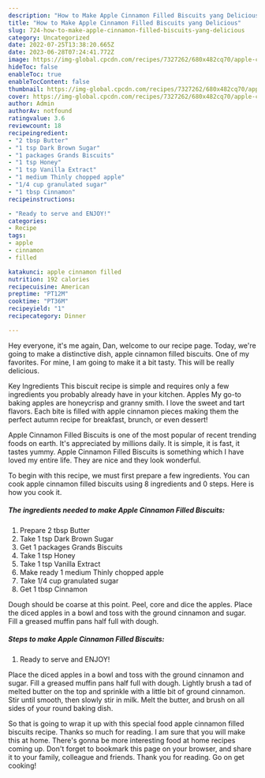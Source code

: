 ```yaml
---
description: "How to Make Apple Cinnamon Filled Biscuits yang Delicious"
title: "How to Make Apple Cinnamon Filled Biscuits yang Delicious"
slug: 724-how-to-make-apple-cinnamon-filled-biscuits-yang-delicious
category: Uncategorized
date: 2022-07-25T13:38:20.665Z
date: 2023-06-28T07:24:41.772Z
image: https://img-global.cpcdn.com/recipes/7327262/680x482cq70/apple-cinnamon-filled-biscuits-recipe-main-photo.jpg
hideToc: false
enableToc: true
enableTocContent: false
thumbnail: https://img-global.cpcdn.com/recipes/7327262/680x482cq70/apple-cinnamon-filled-biscuits-recipe-main-photo.jpg
cover: https://img-global.cpcdn.com/recipes/7327262/680x482cq70/apple-cinnamon-filled-biscuits-recipe-main-photo.jpg
author: Admin
authorAv: notfound
ratingvalue: 3.6
reviewcount: 18
recipeingredient:
- "2 tbsp Butter"
- "1 tsp Dark Brown Sugar"
- "1 packages Grands Biscuits"
- "1 tsp Honey"
- "1 tsp Vanilla Extract"
- "1 medium Thinly chopped apple"
- "1/4 cup granulated sugar"
- "1 tbsp Cinnamon"
recipeinstructions:

- "Ready to serve and ENJOY!"
categories:
- Recipe
tags:
- apple
- cinnamon
- filled

katakunci: apple cinnamon filled 
nutrition: 192 calories
recipecuisine: American
preptime: "PT12M"
cooktime: "PT36M"
recipeyield: "1"
recipecategory: Dinner

---
```



Hey everyone, it's me again, Dan, welcome to our recipe page. Today, we're going to make a distinctive dish, apple cinnamon filled biscuits. One of my favorites. For mine, I am going to make it a bit tasty. This will be really delicious.

Key Ingredients This biscuit recipe is simple and requires only a few ingredients you probably already have in your kitchen. Apples My go-to baking apples are honeycrisp and granny smith. I love the sweet and tart flavors. Each bite is filled with apple cinnamon pieces making them the perfect autumn recipe for breakfast, brunch, or even dessert!

Apple Cinnamon Filled Biscuits is one of the most popular of recent trending foods on earth. It's appreciated by millions daily. It is simple, it is fast, it tastes yummy. Apple Cinnamon Filled Biscuits is something which I have loved my entire life. They are nice and they look wonderful.


To begin with this recipe, we must first prepare a few ingredients. You can cook apple cinnamon filled biscuits using 8 ingredients and 0 steps. Here is how you cook it.

<!--inarticleads1-->

##### The ingredients needed to make Apple Cinnamon Filled Biscuits:

1. Prepare 2 tbsp Butter
1. Take 1 tsp Dark Brown Sugar
1. Get 1 packages Grands Biscuits
1. Take 1 tsp Honey
1. Take 1 tsp Vanilla Extract
1. Make ready 1 medium Thinly chopped apple
1. Take 1/4 cup granulated sugar
1. Get 1 tbsp Cinnamon


Dough should be coarse at this point. Peel, core and dice the apples. Place the diced apples in a bowl and toss with the ground cinnamon and sugar. Fill a greased muffin pans half full with dough. 

<!--inarticleads2-->

##### Steps to make Apple Cinnamon Filled Biscuits:


1. Ready to serve and ENJOY!

Place the diced apples in a bowl and toss with the ground cinnamon and sugar. Fill a greased muffin pans half full with dough. Lightly brush a tad of melted butter on the top and sprinkle with a little bit of ground cinnamon. Stir until smooth, then slowly stir in milk. Melt the butter, and brush on all sides of your round baking dish. 

So that is going to wrap it up with this special food apple cinnamon filled biscuits recipe. Thanks so much for reading. I am sure that you will make this at home. There's gonna be more interesting food at home recipes coming up. Don't forget to bookmark this page on your browser, and share it to your family, colleague and friends. Thank you for reading. Go on get cooking!
